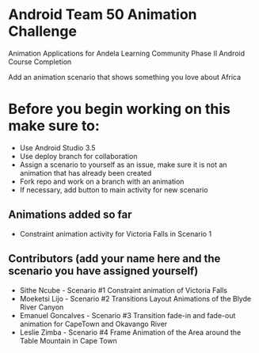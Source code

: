 # Android Team 50 Animation Challenge
Animation Applications for Andela Learning Community Phase II Android Course Completion

Add an animation scenario that shows something you love about Africa

# Before you begin working on this make sure to:
- Use Android Studio 3.5
- Use deploy branch for collaboration
- Assign a scenario to yourself as an issue, make sure it is not an animation that has already been created
- Fork repo and work on a branch with an animation
- If necessary, add button to main activity for new scenario

## Animations added so far
- Constraint animation activity for Victoria Falls in Scenario 1

## Contributors (add your name here and the scenario you have assigned yourself)
- Sithe Ncube - Scenario #1 Constraint animation of Victoria Falls
- Moeketsi Lijo - Scenario #2 Transitions Layout Animations of the Blyde River Canyon
- Emanuel Goncalves - Scenario #3 Transition fade-in and fade-out animation for CapeTown and Okavango River
- Leslie Zimba - Scenario #4 Frame Animation of the Area around the Table Mountain in Cape Town
